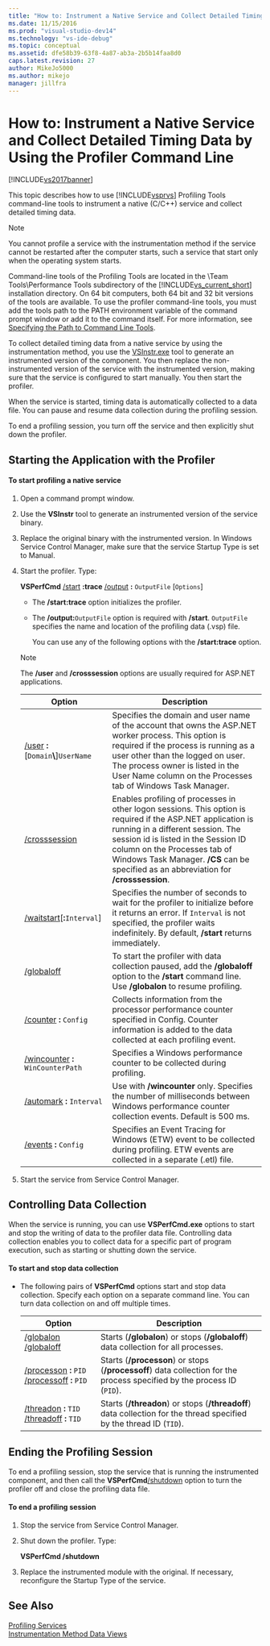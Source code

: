 ```yaml
---
title: "How to: Instrument a Native Service and Collect Detailed Timing Data by Using the Profiler Command Line | Microsoft Docs"
ms.date: 11/15/2016
ms.prod: "visual-studio-dev14"
ms.technology: "vs-ide-debug"
ms.topic: conceptual
ms.assetid: dfe58b39-63f8-4a87-ab3a-2b5b14faa8d0
caps.latest.revision: 27
author: MikeJo5000
ms.author: mikejo
manager: jillfra
---
```

# How to: Instrument a Native Service and Collect Detailed Timing Data by Using the Profiler Command Line
[!INCLUDE[vs2017banner](../includes/vs2017banner.md)]

This topic describes how to use [!INCLUDE[vsprvs](../includes/vsprvs-md.md)] Profiling Tools command-line tools to instrument a native (C/C++) service and collect detailed timing data.  

> [!NOTE]
>  You cannot profile a service with the instrumentation method if the service cannot be restarted after the computer starts, such a service that start only when the operating system starts.  
>   
>  Command-line tools of the Profiling Tools are located in the \Team Tools\Performance Tools subdirectory of the [!INCLUDE[vs_current_short](../includes/vs-current-short-md.md)] installation directory. On 64 bit computers, both 64 bit and 32 bit versions of the tools are available. To use the profiler command-line tools, you must add the tools path to the PATH environment variable of the command prompt window or add it to the command itself. For more information, see [Specifying the Path to Command Line Tools](../profiling/specifying-the-path-to-profiling-tools-command-line-tools.md).  

 To collect detailed timing data from a native service by using the instrumentation method, you use the [VSInstr.exe](../profiling/vsinstr.md) tool to generate an instrumented version of the component. You then replace the non-instrumented version of the service with the instrumented version, making sure that the service is configured to start manually. You then start the profiler.  

 When the service is started, timing data is automatically collected to a data file. You can pause and resume data collection during the profiling session.  

 To end a profiling session, you turn off the service and then explicitly shut down the profiler.  

## Starting the Application with the Profiler  

#### To start profiling a native service  

1. Open a command prompt window.  

2. Use the **VSInstr** tool to generate an instrumented version of the service binary.  

3. Replace the original binary with the instrumented version. In Windows Service Control Manager, make sure that the service Startup Type is set to Manual.  

4. Start the profiler. Type:  

    **VSPerfCmd** [/start](../profiling/start.md) **:trace**  [/output](../profiling/output.md) **:** `OutputFile` [`Options`]  

   - The **/start:trace** option initializes the profiler.  

   - The **/output:**`OutputFile` option is required with **/start**. `OutputFile` specifies the name and location of the profiling data (.vsp) file.  

     You can use any of the following options with the **/start:trace** option.  

   > [!NOTE]
   >  The **/user** and **/crosssession** options are usually required for ASP.NET applications.  

   |                                 Option                                  |                                                                                                                                                   Description                                                                                                                                                    |
   |-------------------------------------------------------------------------|------------------------------------------------------------------------------------------------------------------------------------------------------------------------------------------------------------------------------------------------------------------------------------------------------------------|
   | [/user](../profiling/user-vsperfcmd.md) **:**[`Domain`**\\**]`UserName` |               Specifies the domain and user name of the account that owns the ASP.NET worker process. This option is required if the process is running as a user other than the logged on user. The process owner is listed in the User Name column on the Processes tab of Windows Task Manager.               |
   |              [/crosssession](../profiling/crosssession.md)              | Enables profiling of processes in other logon sessions. This option is required if the ASP.NET application is running in a different session. The session id is listed in the Session ID column on the Processes tab of Windows Task Manager. **/CS** can be specified as an abbreviation for **/crosssession**. |
   |        [/waitstart](../profiling/waitstart.md)[**:**`Interval`]         |                                                 Specifies the number of seconds to wait for the profiler to initialize before it returns an error. If `Interval` is not specified, the profiler waits indefinitely. By default, **/start** returns immediately.                                                  |
   |          [/globaloff](../profiling/globalon-and-globaloff.md)           |                                                                             To start the profiler with data collection paused, add the **/globaloff** option to the **/start** command line. Use **/globalon** to resume profiling.                                                                              |
   |           [/counter](../profiling/counter.md) **:** `Config`            |                                                                           Collects information from the processor performance counter specified in Config. Counter information is added to the data collected at each profiling event.                                                                           |
   |    [/wincounter](../profiling/wincounter.md) **:** `WinCounterPath`     |                                                                                                                    Specifies a Windows performance counter to be collected during profiling.                                                                                                                     |
   |         [/automark](../profiling/automark.md) **:** `Interval`          |                                                                                  Use with **/wincounter** only. Specifies the number of milliseconds between Windows performance counter collection events. Default is 500 ms.                                                                                   |
   |       [/events](../profiling/events-vsperfcmd.md) **:** `Config`        |                                                                                     Specifies an Event Tracing for Windows (ETW) event to be collected during profiling. ETW events are collected in a separate (.etl) file.                                                                                     |

5. Start the service from Service Control Manager.  

## Controlling Data Collection  
 When the service is running, you can use **VSPerfCmd.exe** options to start and stop the writing of data to the profiler data file. Controlling data collection enables you to collect data for a specific part of program execution, such as starting or shutting down the service.  

#### To start and stop data collection  

-   The following pairs of **VSPerfCmd** options start and stop data collection. Specify each option on a separate command line. You can turn data collection on and off multiple times.  

    |Option|Description|  
    |------------|-----------------|  
    |[/globalon /globaloff](../profiling/globalon-and-globaloff.md)|Starts (**/globalon**) or stops (**/globaloff**) data collection for all processes.|  
    |[/processon](../profiling/processon-and-processoff.md) **:** `PID` [/processoff](../profiling/processon-and-processoff.md) **:** `PID`|Starts (**/processon**) or stops (**/processoff**) data collection for the process specified by the process ID (`PID`).|  
    |[/threadon](../profiling/threadon-and-threadoff.md) **:** `TID` [/threadoff](../profiling/threadon-and-threadoff.md) **:** `TID`|Starts (**/threadon**) or stops (**/threadoff**) data collection for the thread specified by the thread ID (`TID`).|  

## Ending the Profiling Session  
 To end a profiling session, stop the service that is running the instrumented component, and then call the **VSPerfCmd**[/shutdown](../profiling/shutdown.md) option to turn the profiler off and close the profiling data file.  

#### To end a profiling session  

1.  Stop the service from Service Control Manager.  

2.  Shut down the profiler. Type:  

     **VSPerfCmd /shutdown**  

3.  Replace the instrumented module with the original. If necessary, reconfigure the Startup Type of the service.  

## See Also  
 [Profiling Services](../profiling/command-line-profiling-of-services.md)   
 [Instrumentation Method Data Views](../profiling/instrumentation-method-data-views.md)
